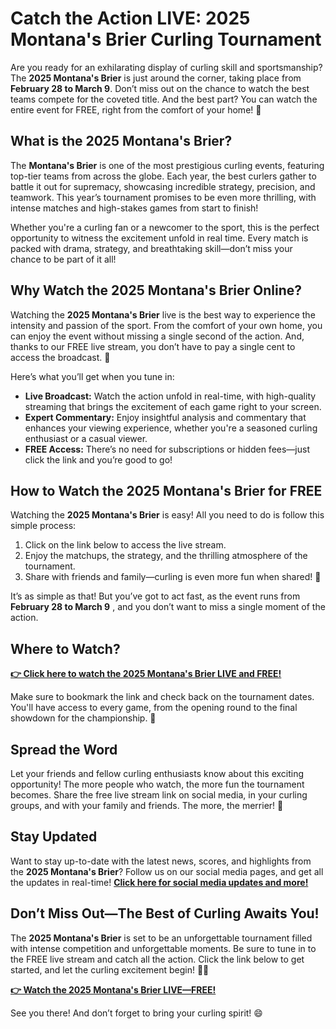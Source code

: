 # Catch the Action LIVE: 2025 Montana's Brier Curling Tournament

Are you ready for an exhilarating display of curling skill and sportsmanship? The **2025 Montana's Brier** is just around the corner, taking place from **February 28 to March 9**. Don’t miss out on the chance to watch the best teams compete for the coveted title. And the best part? You can watch the entire event for FREE, right from the comfort of your home! 🎉

## What is the 2025 Montana's Brier?

The **Montana's Brier** is one of the most prestigious curling events, featuring top-tier teams from across the globe. Each year, the best curlers gather to battle it out for supremacy, showcasing incredible strategy, precision, and teamwork. This year’s tournament promises to be even more thrilling, with intense matches and high-stakes games from start to finish!

Whether you're a curling fan or a newcomer to the sport, this is the perfect opportunity to witness the excitement unfold in real time. Every match is packed with drama, strategy, and breathtaking skill—don’t miss your chance to be part of it all!

## Why Watch the 2025 Montana's Brier Online?

Watching the **2025 Montana's Brier** live is the best way to experience the intensity and passion of the sport. From the comfort of your own home, you can enjoy the event without missing a single second of the action. And, thanks to our FREE live stream, you don’t have to pay a single cent to access the broadcast. 👏

Here’s what you’ll get when you tune in:

- **Live Broadcast:** Watch the action unfold in real-time, with high-quality streaming that brings the excitement of each game right to your screen.
- **Expert Commentary:** Enjoy insightful analysis and commentary that enhances your viewing experience, whether you're a seasoned curling enthusiast or a casual viewer.
- **FREE Access:** There’s no need for subscriptions or hidden fees—just click the link and you’re good to go!

## How to Watch the 2025 Montana's Brier for FREE

Watching the **2025 Montana's Brier** is easy! All you need to do is follow this simple process:

1. Click on the link below to access the live stream.
2. Enjoy the matchups, the strategy, and the thrilling atmosphere of the tournament.
3. Share with friends and family—curling is even more fun when shared! 🥌

It’s as simple as that! But you’ve got to act fast, as the event runs from **February 28 to March 9** , and you don’t want to miss a single moment of the action.

## Where to Watch?

[**👉 Click here to watch the 2025 Montana's Brier LIVE and FREE!**](https://tinyurl.com/livestreamfreeo?st=2025montanasbrier&si=gh)

Make sure to bookmark the link and check back on the tournament dates. You'll have access to every game, from the opening round to the final showdown for the championship. 🌟

## Spread the Word

Let your friends and fellow curling enthusiasts know about this exciting opportunity! The more people who watch, the more fun the tournament becomes. Share the free live stream link on social media, in your curling groups, and with your family and friends. The more, the merrier! 🎉

## Stay Updated

Want to stay up-to-date with the latest news, scores, and highlights from the **2025 Montana's Brier**? Follow us on our social media pages, and get all the updates in real-time! [**Click here for social media updates and more!**](https://tinyurl.com/livestreamfreeo?st=2025montanasbrier&si=gh)

## Don’t Miss Out—The Best of Curling Awaits You!

The **2025 Montana's Brier** is set to be an unforgettable tournament filled with intense competition and unforgettable moments. Be sure to tune in to the FREE live stream and catch all the action. Click the link below to get started, and let the curling excitement begin! 🥌🔥

[**👉 Watch the 2025 Montana's Brier LIVE—FREE!**](https://tinyurl.com/livestreamfreeo?st=2025montanasbrier&si=gh)

See you there! And don’t forget to bring your curling spirit! 😄
